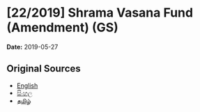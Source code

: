 # [22/2019] Shrama Vasana Fund (Amendment) (GS)

**Date:** 2019-05-27

## Original Sources

- [English](https://documents.gov.lk/view/bills/2019/5/22-2019_E.pdf)
- [සිංහල](https://documents.gov.lk/view/bills/2019/5/22-2019_S.pdf)
- [தமிழ்](https://documents.gov.lk/view/bills/2019/5/22-2019_T.pdf)
